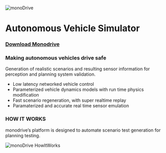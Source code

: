 ![monoDrive](https://github.com/monoDriveIO/PythonClient/blob/PythonClientSetUpReadMe/monoDriveLogo.png "monoDrive")

# Autonomous Vehicle Simulator
### [Download Monodrive](https://www.monodrive.io/download)

### Making autonomous vehicles drive safe
Generation of realistic scenarios and resulting sensor information for perception and planning system validation.
- Low latency networked vehicle control
- Parameterized vehicle dynamics models with run time physics modification
- Fast scenario regeneration, with super realtime replay
- Paramaterized and accurate real time sensor emulation

### HOW IT WORKS
monodrive’s platform is designed to automate scenario test generation for planning testing. 


![monoDrive HowItWorks](https://static.wixstatic.com/media/1f1c9e_58512d3c803847989161a59ec21116a6~mv2.png/v1/fill/w_641,h_632,al_c/1f1c9e_58512d3c803847989161a59ec21116a6~mv2.png "monoDrive HowItWorks")

